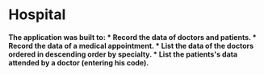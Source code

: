 <h1> Hospital </h1>
<h4>

The application was built to:
    * Record the data of doctors and patients.
    * Record the data of a medical appointment.
    * List the data of the doctors ordered in descending order by specialty.
    * List the patients's data attended by a doctor (entering his code).
</h4>